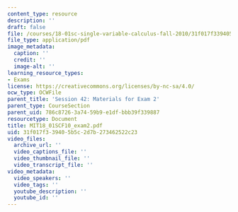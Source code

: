 ```yaml
---
content_type: resource
description: ''
draft: false
file: /courses/18-01sc-single-variable-calculus-fall-2010/31f017f339405b5c2d7b273462522c23_MIT18_01SCF10_exam2.pdf
file_type: application/pdf
image_metadata:
  caption: ''
  credit: ''
  image-alt: ''
learning_resource_types:
- Exams
license: https://creativecommons.org/licenses/by-nc-sa/4.0/
ocw_type: OCWFile
parent_title: 'Session 42: Materials for Exam 2'
parent_type: CourseSection
parent_uid: 786c8726-3a74-59b9-e1df-bbb39f339887
resourcetype: Document
title: MIT18_01SCF10_exam2.pdf
uid: 31f017f3-3940-5b5c-2d7b-273462522c23
video_files:
  archive_url: ''
  video_captions_file: ''
  video_thumbnail_file: ''
  video_transcript_file: ''
video_metadata:
  video_speakers: ''
  video_tags: ''
  youtube_description: ''
  youtube_id: ''
---
```

